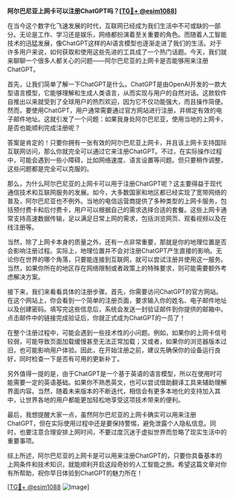 **阿尔巴尼亚上网卡可以注册ChatGPT吗？[[TG💪+ @esim1088](https://t.me/s/esim1088)]**

在当今这个数字化飞速发展的时代，互联网已经成为我们生活中不可或缺的一部分。无论是工作、学习还是娱乐，网络都扮演着至关重要的角色。而随着人工智能技术的迅猛发展，像ChatGPT这样的AI语言模型也逐渐走进了我们的生活。对于许多用户来说，如何获取和使用这些先进的工具成了一个热门话题。今天，我们就来聊聊一个很多人都关心的问题——阿尔巴尼亚的上网卡是否能够用来注册ChatGPT。

首先，让我们简单了解一下ChatGPT是什么。ChatGPT是由OpenAI开发的一款大型语言模型，它能够理解和生成人类语言，从而实现与用户的自然对话。这款软件自推出以来就受到了全球用户的热烈欢迎，因为它不仅功能强大，而且操作简便。然而，要使用ChatGPT，用户通常需要通过官方网站进行注册，并绑定有效的电子邮件地址。这就引发了一个问题：如果我身处阿尔巴尼亚，使用当地的上网卡，是否也能顺利完成注册呢？

答案是肯定的！只要你拥有一张有效的阿尔巴尼亚上网卡，并且该上网卡支持国际互联网访问，那么你就完全可以通过它来注册ChatGPT。不过，在实际操作过程中，可能会遇到一些小障碍，比如网络速度、语言设置等问题。但只要稍作调整，这些问题都是完全可以克服的。

那么，为什么阿尔巴尼亚的上网卡可以用于注册ChatGPT呢？这主要得益于现代通信技术和互联网服务的发展。如今，大多数国家和地区都已经实现了宽带网络的普及，阿尔巴尼亚也不例外。当地的电信运营商提供了多种类型的上网卡服务，包括预付费卡和后付费卡，用户可以根据自己的需求选择合适的套餐。这些上网卡通常支持高速数据传输，足以满足日常上网的需求，包括浏览网页、观看视频以及在线注册等。

当然，除了上网卡本身的质量之外，还有一点非常重要，那就是你的地理位置是否会影响注册过程。实际上，地理位置并不会对注册ChatGPT产生直接的影响。无论你在世界的哪个角落，只要能连接到互联网，就可以尝试注册并使用这一服务。当然，如果你所在的地区存在网络限制或者政策上的特殊要求，则可能需要额外考虑解决方案。

接下来，我们来看看具体的注册步骤。首先，你需要访问ChatGPT的官方网站。在这个网站上，你会看到一个简单的注册页面，要求输入你的姓名、电子邮件地址以及创建密码。填写完这些信息后，系统会发送一封验证邮件到你提供的邮箱中。点击邮件中的链接完成验证后，你就正式成为ChatGPT的一员了！

在整个注册过程中，可能会遇到一些技术性的小问题。例如，如果你的上网卡信号较弱，可能导致页面加载缓慢甚至无法正常加载；又或者，如果你的浏览器版本过旧，也可能影响用户体验。因此，在开始注册之前，建议先确保你的设备运行良好，同时检查一下是否有可用的更新补丁。

另外值得一提的是，由于ChatGPT是一个基于英语的语言模型，所以在使用时可能需要一定的英语基础。如果你不熟悉英文，也可以尝试借助翻译工具来辅助理解界面内容。当然，随着未来版本的不断迭代，相信会有更多本地化的支持加入其中，让世界各地的用户都能更加轻松地享受这项技术带来的便利。

最后，我想提醒大家一点，虽然阿尔巴尼亚的上网卡确实可以用来注册ChatGPT，但在实际使用过程中还是要保持警惕，避免泄露个人隐私信息。同时，也要注意合理安排上网时间，不要过度沉迷于虚拟世界而忽略了现实生活中的重要事项。

综上所述，阿尔巴尼亚的上网卡是可以用来注册ChatGPT的，只要你具备基本的上网条件和技术知识，就能顺利开启这段奇妙的人工智能之旅。希望这篇文章对你有所帮助，祝你早日体验到ChatGPT的魅力所在！

[[TG💪+ @esim1088](https://t.me/s/esim1088) ![Image](https://i.postimg.cc/4NQfJmqS/Snipaste-2025-05-13-00-14-12.png)]